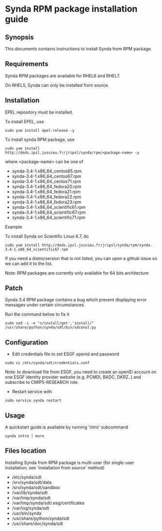 # Synda RPM package installation guide

## Synopsis

This documents contains instructions to install Synda from RPM package.

## Requirements

Synda RPM packages are available for RHEL6 and RHEL7.

On RHEL5, Synda can only be installed from source.

## Installation

EPEL repository must be installed.

To install EPEL, use

```
sudo yum install epel-release -y
```

To install synda RPM package, use

```
sudo yum install http://dods.ipsl.jussieu.fr/jripsl/synda/rpm/<package-name> -y
```

where &lt;package-name&gt; can be one of

* synda-3.4-1.x86_64_centos65.rpm
* synda-3.4-1.x86_64_centos67.rpm
* synda-3.4-1.x86_64_centos71.rpm
* synda-3.4-1.x86_64_fedora20.rpm
* synda-3.4-1.x86_64_fedora21.rpm
* synda-3.4-1.x86_64_fedora22.rpm
* synda-3.4-1.x86_64_fedora23.rpm
* synda-3.4-1.x86_64_scientific61.rpm
* synda-3.4-1.x86_64_scientific67.rpm
* synda-3.4-1.x86_64_scientific71.rpm

Example

To install Synda on Scientific Linux 6.7, do

```
sudo yum install http://dods.ipsl.jussieu.fr/jripsl/synda/rpm/synda-3.4-1.x86_64_scientific67.rpm 
```

If you need a distro/version that is not listed, you can open a github issue so we can add it to the list.

Note: RPM packages are currently only available for 64 bits architecture

## Patch

Synda 3.4 RPM package contains a bug which prevent displaying error messages under certain circumstances.

Run the command below to fix it

```
sudo sed -i -e "s/install/get','install/" /usr/share/python/synda/sdt/bin/sdconst.py
```

## Configuration

* Edit credentials file to set ESGF openid and password

```
sudo vi /etc/synda/sdt/credentials.conf
```

Note: to download file from ESGF, you need to create an openID account on one
ESGF identity provider website (e.g. PCMDI, BADC, DKRZ..) and subscribe to
CMIP5-RESEARCH role.

* Restart service with

```
sudo service synda restart
```

## Usage

A quickstart guide is available by running 'intro' subcommand

```
synda intro | more
```

## Files location

Installing Synda from RPM package is multi-user (for single-user installation,
see 'installation from source' method)

* /etc/synda/sdt
* /srv/synda/sdt/data
* /srv/synda/sdt/sandbox
* /var/lib/synda/sdt
* /var/tmp/synda/sdt
* /var/tmp/synda/sdt/.esg/certificates
* /var/log/synda/sdt
* /usr/bin/synda
* /usr/share/python/synda/sdt
* /usr/share/doc/synda/sdt
